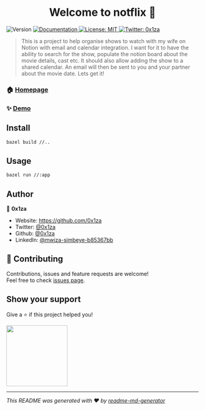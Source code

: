 <h1 align="center">Welcome to notflix 👋</h1>
<p>
  <img alt="Version" src="https://img.shields.io/badge/version-v0.1-blue.svg?cacheSeconds=2592000" />
  <a href="https://github.com/0x1za/notflix" target="_blank">
    <img alt="Documentation" src="https://img.shields.io/badge/documentation-yes-brightgreen.svg" />
  </a>
  <a href="#" target="_blank">
    <img alt="License: MIT" src="https://img.shields.io/badge/License-MIT-yellow.svg" />
  </a>
  <a href="https://twitter.com/0x1za" target="_blank">
    <img alt="Twitter: 0x1za" src="https://img.shields.io/twitter/follow/0x1za.svg?style=social" />
  </a>
</p>

> This is a project to help organise shows to watch with my wife on Notion with email and calendar integration. I want for it to have the ability to search for the show, populate the notion board about the movie details, cast etc. It should also allow adding the show to a shared calendar. An email will then be sent to you and your partner about the movie date. Lets get it!

### 🏠 [Homepage](https://github.com/0x1za/notflix)

### ✨ [Demo](https://github.com/0x1za/notflix)

## Install

```sh
bazel build //..
```

## Usage

```sh
bazel run //:app
```

## Author

👤 **0x1za**

* Website: https://github.com/0x1za
* Twitter: [@0x1za](https://twitter.com/0x1za)
* Github: [@0x1za](https://github.com/0x1za)
* LinkedIn: [@mwiza-simbeye-b85367bb](https://linkedin.com/in/mwiza-simbeye-b85367bb)

## 🤝 Contributing

Contributions, issues and feature requests are welcome!<br />Feel free to check [issues page](https://github.com/0x1za/notflix/issues). 

## Show your support

Give a ⭐️ if this project helped you!

<a href="https://www.patreon.com/0x1za">
  <img src="https://c5.patreon.com/external/logo/become_a_patron_button@2x.png" width="160">
</a>

***
_This README was generated with ❤️ by [readme-md-generator](https://github.com/kefranabg/readme-md-generator)_